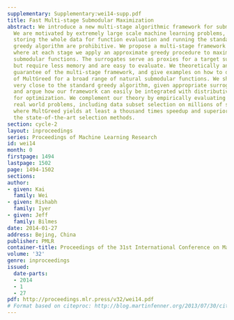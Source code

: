 ```yaml
---
supplementary: Supplementary:wei14-supp.pdf
title: Fast Multi-stage Submodular Maximization
abstract: We introduce a new multi-stage algorithmic framework for submodular maximization.
  We are motivated by extremely large scale machine learning problems, where both
  storing the whole data for function evaluation and running the standard accelerated
  greedy algorithm are prohibitive. We propose a multi-stage framework (called MultGreed),
  where at each stage we apply an approximate greedy procedure to maximize surrogate
  submodular functions. The surrogates serve as proxies for a target submodular function
  but require less memory and are easy to evaluate. We theoretically analyze the performance
  guarantee of the multi-stage framework, and give examples on how to design instances
  of MultGreed for a broad range of natural submodular functions. We show that MultGreed  performs
  very close to the standard greedy algorithm, given appropriate surrogate functions,
  and argue how our framework can easily be integrated with distributive algorithms
  for optimization. We complement our theory by empirically evaluating on several
  real world problems, including data subset selection on millions of speech samples,
  where MultGreed yields at least a thousand times speedup and superior results over
  the state-of-the-art selection methods.
section: cycle-2
layout: inproceedings
series: Proceedings of Machine Learning Research
id: wei14
month: 0
firstpage: 1494
lastpage: 1502
page: 1494-1502
sections: 
author:
- given: Kai
  family: Wei
- given: Rishabh
  family: Iyer
- given: Jeff
  family: Bilmes
date: 2014-01-27
address: Bejing, China
publisher: PMLR
container-title: Proceedings of the 31st International Conference on Machine Learning
volume: '32'
genre: inproceedings
issued:
  date-parts:
  - 2014
  - 1
  - 27
pdf: http://proceedings.mlr.press/v32/wei14.pdf
# Format based on citeproc: http://blog.martinfenner.org/2013/07/30/citeproc-yaml-for-bibliographies/
---
```

